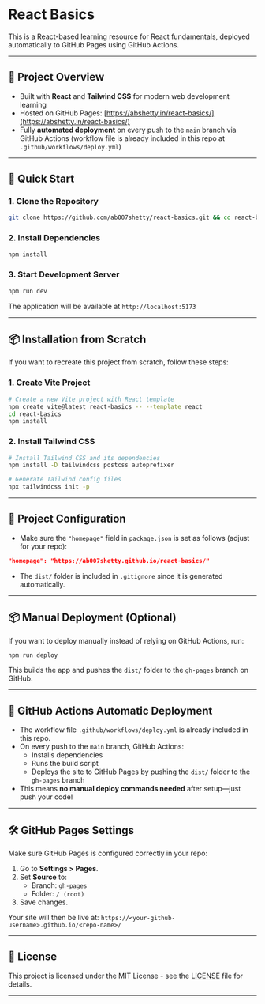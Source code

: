 # React Basics

This is a React-based learning resource for React fundamentals, deployed automatically to GitHub Pages using GitHub Actions.

---

## 🚀 Project Overview

- Built with **React** and **Tailwind CSS** for modern web development learning
- Hosted on GitHub Pages: [https://abshetty.in/react-basics/](https://abshetty.in/react-basics/)
- Fully **automated deployment** on every push to the `main` branch via GitHub Actions (workflow file is already included in this repo at `.github/workflows/deploy.yml`)

---

## 🚀 Quick Start

### 1. Clone the Repository

```bash
git clone https://github.com/ab007shetty/react-basics.git && cd react-basics
```

### 2. Install Dependencies

```bash
npm install
```

### 3. Start Development Server

```bash
npm run dev
```

The application will be available at `http://localhost:5173`

---

## 📦 Installation from Scratch

If you want to recreate this project from scratch, follow these steps:

### 1. Create Vite Project

```bash
# Create a new Vite project with React template
npm create vite@latest react-basics -- --template react
cd react-basics
npm install
```

### 2. Install Tailwind CSS

```bash
# Install Tailwind CSS and its dependencies
npm install -D tailwindcss postcss autoprefixer

# Generate Tailwind config files
npx tailwindcss init -p
```

---

## 🔧 Project Configuration

- Make sure the `"homepage"` field in `package.json` is set as follows (adjust for your repo):

```json
"homepage": "https://ab007shetty.github.io/react-basics/"
```

- The `dist/` folder is included in `.gitignore` since it is generated automatically.

---

## 📦 Manual Deployment (Optional)

If you want to deploy manually instead of relying on GitHub Actions, run:

```bash
npm run deploy
```

This builds the app and pushes the `dist/` folder to the `gh-pages` branch on GitHub.

---

## 📂 GitHub Actions Automatic Deployment

- The workflow file `.github/workflows/deploy.yml` is already included in this repo.
- On every push to the `main` branch, GitHub Actions:
  - Installs dependencies
  - Runs the build script
  - Deploys the site to GitHub Pages by pushing the `dist/` folder to the `gh-pages` branch
- This means **no manual deploy commands needed** after setup—just push your code!

---

## 🛠 GitHub Pages Settings

Make sure GitHub Pages is configured correctly in your repo:

1. Go to **Settings > Pages**.
2. Set **Source** to:
   - Branch: `gh-pages`
   - Folder: `/ (root)`
3. Save changes.

Your site will then be live at:
`https://<your-github-username>.github.io/<repo-name>/`

---

## 📜 License

This project is licensed under the MIT License - see the [LICENSE](LICENSE) file for details.

---

